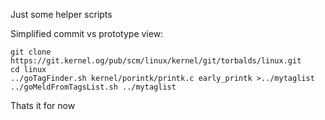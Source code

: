 Just some helper scripts

Simplified commit vs prototype view:
```
git clone https://git.kernel.og/pub/scm/linux/kernel/git/torbalds/linux.git
cd linux
../goTagFinder.sh kernel/porintk/printk.c early_printk >../mytaglist
../goMeldFromTagsList.sh ../mytaglist
```

Thats it for now
